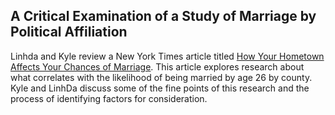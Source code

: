 ## A Critical Examination of a Study of Marriage by Political Affiliation

Linhda and Kyle review a New York Times article titled
<a href="http://www.nytimes.com/interactive/2015/05/15/upshot/the-places-that-discourage-marriage-most.html">How Your Hometown Affects Your Chances of Marriage</a>. This article explores research about what correlates with the likelihood of being married by age 26 by county.  Kyle and LinhDa discuss some of the fine points of this research and the process of identifying factors for consideration.

